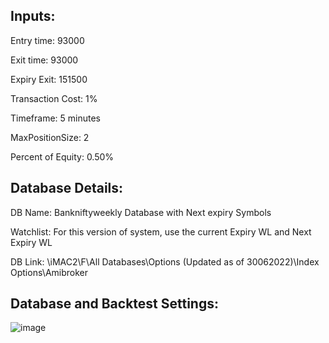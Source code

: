 ## Inputs:
Entry time: 93000 

Exit time: 93000

Expiry Exit: 151500

Transaction Cost: 1%

Timeframe: 5 minutes

MaxPositionSize: 2

Percent of Equity: 0.50%

## Database Details:

DB Name: Bankniftyweekly Database with Next expiry Symbols

Watchlist: For this version of system, use the current Expiry WL and Next Expiry WL

DB Link: \\iMAC2\F\All Databases\Options (Updated as of 30062022)\Index Options\Amibroker


## Database and Backtest Settings:

![image](https://user-images.githubusercontent.com/63246619/183057223-faf1f4a8-0b66-49ef-b036-a3e5ec30f8b2.png)













